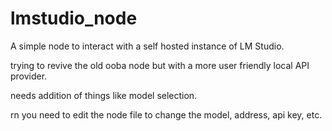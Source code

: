 # lmstudio_node
A simple node to interact with a self hosted instance of LM Studio. 

trying to revive the old ooba node but with a more user friendly local API provider.

needs addition of things like model selection.

rn you need to edit the node file to change the model, address, api key, etc.
